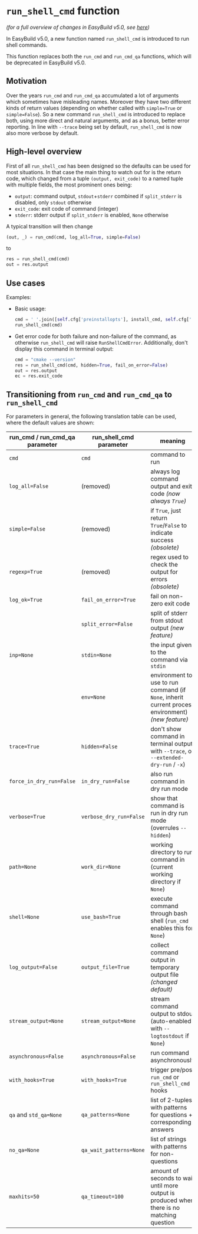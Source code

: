 # `run_shell_cmd` function

*(for a full overview of changes in EasyBuild v5.0, see [here](index.md))*

In EasyBuild v5.0, a new function named `run_shell_cmd` is introduced to run shell commands.

This function replaces both the `run_cmd` and `run_cmd_qa` functions, which will be deprecated in EasyBuild v5.0.

## Motivation

Over the years `run_cmd` and `run_cmd_qa` accumulated a lot of arguments which sometimes have misleading names.
Moreover they have two different kinds of return values (depending on whether called with `simple=True` or `simple=False`).
So a new command `run_shell_cmd` is introduced to replace both, using more direct and natural arguments, and as a bonus,
better error reporting. In line with `--trace` being set by default, `run_shell_cmd` is now also more verbose by default.

## High-level overview

First of all `run_shell_cmd` has been designed so the defaults can be used for most situations.
In that case the main thing to watch out for is the return code, which changed from a tuple `(output, exit_code)`
to a named tuple with multiple fields, the most prominent ones being:

- `output`: command output, `stdout`+`stderr` combined if `split_stderr` is disabled, only `stdout` otherwise
- `exit_code`: exit code of command (integer)
- `stderr`: stderr output if `split_stderr` is enabled, `None` otherwise

A typical transition will then change

```python
(out, _) = run_cmd(cmd, log_all=True, simple=False)
```

to

```python
res = run_shell_cmd(cmd)
out = res.output
```

## Use cases

Examples:

- Basic usage:

  ```python
  cmd = ' '.join([self.cfg['preinstallopts'], install_cmd, self.cfg['installopts']])
  run_shell_cmd(cmd)
  ```

- Get error code for both failure and non-failure of the command, as otherwise `run_shell_cmd` will raise `RunShellCmdError`. Additionally, don't display this command in terminal output:

  ```python
  cmd = "cmake --version"
  res = run_shell_cmd(cmd, hidden=True, fail_on_error=False)
  out = res.output
  ec = res.exit_code
  ```

## Transitioning from `run_cmd` and `run_cmd_qa` to `run_shell_cmd`

For parameters in general, the following translation table can be used, where the default values are shown:

| run_cmd / run_cmd_qa parameter | run_shell_cmd parameter | meaning |
| -------------------------------|-------------------------|---------|
| `cmd`                          | `cmd`                   | command to run |
| `log_all=False`                | (removed)               | always log command output and exit code *(now always `True`)* |
| `simple=False`                 | (removed)               | if `True`, just return `True`/`False` to indicate success *(obsolete)* |
| `regexp=True`                  | (removed)               | regex used to check the output for errors *(obsolete)* |
| `log_ok=True`                  | `fail_on_error=True`    | fail on non-zero exit code |
|                                | `split_error=False`     | split of stderr from stdout output *(new feature)*|
| `inp=None`                     | `stdin=None`            | the input given to the command via `stdin` |
|                                | `env=None`              | environment to use to run command (if `None`, inherit current process environment) *(new feature)* |
| `trace=True`                   | `hidden=False`          | don't show command in terminal output with `--trace`, or `--extended-dry-run` / `-x`) |
| `force_in_dry_run=False`       | `in_dry_run=False`      | also run command in dry run mode |
| `verbose=True`                 | `verbose_dry_run=False` | show that command is run in dry run mode (overrules `--hidden`) |
| `path=None`                    | `work_dir=None`         | working directory to run command in (current working directory if `None`) |
| `shell=None`                   | `use_bash=True`         | execute command through bash shell (`run_cmd` enables this for `None`)|
| `log_output=False`             | `output_file=True`      | collect command output in temporary output file *(changed default)* |
| `stream_output=None`           | `stream_output=None`    | stream command output to stdout (auto-enabled with `--logtostdout` if `None`) |
| `asynchronous=False`           | `asynchronous=False`    | run command asynchronously |
| `with_hooks=True`              | `with_hooks=True`       | trigger pre/post `run_cmd` or `run_shell_cmd` hooks |
| `qa` and `std_qa=None`         | `qa_patterns=None`      | list of 2-tuples with patterns for questions + corresponding answers |
| `no_qa=None`                   | `qa_wait_patterns=None` | list of strings with patterns for non-questions |
| `maxhits=50`                   | `qa_timeout=100`        | amount of seconds to wait until more output is produced when there is no matching question |
